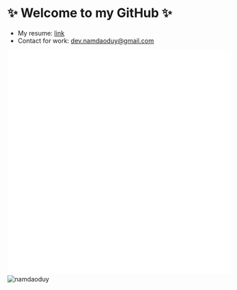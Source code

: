 # ✨ Welcome to my GitHub ✨

- My resume: [link](https://github.com/namdaoduy/namdaoduy/blob/master/CV.md#nam-dao)
- Contact for work: [dev.namdaoduy@gmail.com](mailto:dev.namdaoduy@gmail.com)

<img src="./canvas.svg" alt="Click to see the source">

<!-- <svg version="1.1" xmlns="http://www.w3.org/2000/svg"
	 viewBox="0 0 266 256" width="266px" height="256px"><foreignObject width="100%" height="100%"><style>img {image-rendering: pixelated; margin-right: 10px;}</style><img width="256px" height="256px" src="https://firebasestorage.googleapis.com/v0/b/github-warrior-avatar.appspot.com/o/namdaoduy-avatar.gif?alt=media&token=41c62637-8715-46c7-9390-16c6bee6ff3e"/></foreignObject></svg> -->
<img height="256px" src="https://github-readme-stats.vercel.app/api?username=namdaoduy&show_icons=true&count_private=true&theme=merko&include_all_commits=true&hide_rank=true&hide_title=true" alt="namdaoduy" />
